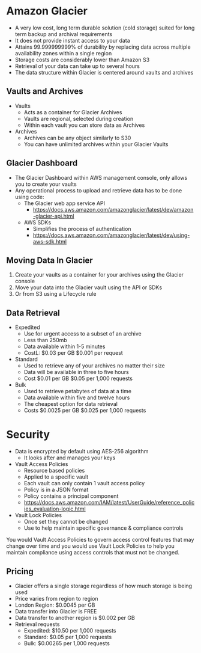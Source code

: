 # Amazon Glacier

- A very low cost, long term durable solution (cold storage) suited for long term backup and archival requirements
- It does not provide instant access to your data
- Attains 99.999999999% of durability by replacing data across multiple availability zones within a single region
- Storage costs are considerably lower than Amazon S3
- Retrieval of your data can take up to several hours
- The data structure within Glacier is centered around vaults and archives

## Vaults and Archives

- Vaults
  - Acts as a container for Glacier Archives
  - Vaults are regional, selected during creation
  - Within each vault you can store data as Archives
- Archives
  - Archives can be any object similarly to S30
  - You can have unlimited archives within your Glacier Vaults

## Glacier Dashboard
- The Glacier Dashboard within AWS management console, only allows you to create your vaults
- Any operational process to upload and retrieve data has to be done using code:
  - The Glacier web app service API
    - https://docs.aws.amazon.com/amazonglacier/latest/dev/amazon-glacier-api.html
  - AWS SDKs
    - Simplifies the process of authentication
    - https://docs.aws.amazon.com/amazonglacier/latest/dev/using-aws-sdk.html

## Moving Data In Glacier

1. Create your vaults as a container for your archives using the Glacier console
2. Move your data into the Glacier vault using the API or SDKs
3. Or from S3 using a Lifecycle rule

## Data Retrieval

- Expedited
   - Use for urgent access to a subset of an archive
   - Less than 250mb
   - Data available within 1-5 minutes
   -  CostL: $0.03 per GB $0.001 per request
- Standard
  - Used to retrieve any of your archives no matter their size
  - Data will be available in three to five hours
  - Cost $0.01 per GB $0.05 per 1,000 requests
- Bulk
  - Used to retrieve petabytes of data at a time
  - Data available within five and twelve hours
  - The cheapest option for data retrieval
  - Costs $0.0025 per GB $0.025 per 1,000 requests

# Security 

- Data is encrypted by default using AES-256 algorithm
  - It looks after and manages your keys
- Vault Access Policies
  - Resource based policies
  - Applied to a specific vault
  - Each vault can only contain 1 vault access policy
  - Policy is in a JSON format
  - Policy contains a principal component
  - https://docs.aws.amazon.com/IAM/latest/UserGuide/reference_policies_evaluation-logic.html
- Vault Lock Policies
  - Once set they cannot be changed
  - Use to help maintain specific governance & compliance controls

You would Vault Access Policies to govern access control features that may change over time and you would use Vault Lock Policies to help you maintain compliance using access controls that must not be changed. 

## Pricing

- Glacier offers a single storage regardless of how much storage is being used
- Price varies from region to region
- London Region: $0.0045 per GB
- Data transfer into Glacier is FREE
- Data transfer to another region is $0.002 per GB
- Retrieval requests
  - Expedited: $10.50 per 1,000 requests
  - Standard: $0.05 per 1,000 requests
  - Bulk: $0.00265 per 1,000 requests
